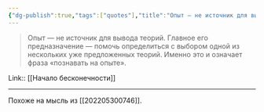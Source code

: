 ```yaml
---
{"dg-publish":true,"tags":["quotes"],"title":"Опыт — не источник для вывода теорий.","date":"2021-08-02T08:26:00+03:00","modified_at":"2022-06-08T22:12:33+03:00","alias":"Опыт — не источник для вывода теорий.","permalink":"/quotes/202108020826/","dgPassFrontmatter":true}
---
```




> Опыт — не источник для вывода теорий. Главное его предназначение — помочь определиться с выбором одной из нескольких уже предложенных теорий. Именно это и означает фраза «познавать на опыте».

Link:: [[Начало бесконечности]]

---

Похоже на мысль из [[202205300746]].
